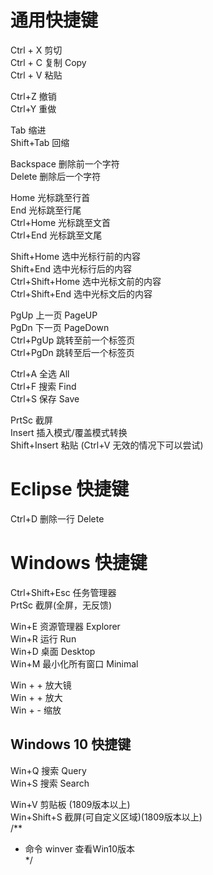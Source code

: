 # 通用快捷键
Ctrl + X 剪切  
Ctrl + C 复制		Copy  
Ctrl + V 粘贴  

Ctrl+Z	撤销  
Ctrl+Y	重做  

Tab			缩进  
Shift+Tab	回缩  

Backspace	删除前一个字符  
Delete		删除后一个字符  

Home	光标跳至行首  
End		光标跳至行尾  
Ctrl+Home		光标跳至文首  
Ctrl+End		光标跳至文尾  

Shift+Home		选中光标行前的内容  
Shift+End		选中光标行后的内容  
Ctrl+Shift+Home		选中光标文前的内容  
Ctrl+Shift+End		选中光标文后的内容  

PgUp	上一页	PageUP  
PgDn	下一页	PageDown  
Ctrl+PgUp	跳转至前一个标签页  
Ctrl+PgDn	跳转至后一个标签页  

Ctrl+A	全选		All  
Ctrl+F	搜索		Find  
Ctrl+S	保存		Save  

PrtSc	截屏  
Insert	插入模式/覆盖模式转换  
Shift+Insert	粘贴 (Ctrl+V 无效的情况下可以尝试)  


# Eclipse 快捷键  
Ctrl+D	删除一行	Delete  




# Windows 快捷键  
Ctrl+Shift+Esc	任务管理器  
PrtSc			截屏(全屏，无反馈)  

Win+E			资源管理器	Explorer  
Win+R 			运行		Run  
Win+D			桌面		Desktop  
Win+M			最小化所有窗口		Minimal  

Win + +			放大镜  
Win + +			放大  
Win + -			缩放  


## Windows 10 快捷键  
Win+Q 搜索	Query  
Win+S 搜索	Search  

Win+V 剪贴板 (1809版本以上)  
Win+Shift+S 截屏(可自定义区域)(1809版本以上)  
/**  
 * 命令 winver 查看Win10版本  
 */  
